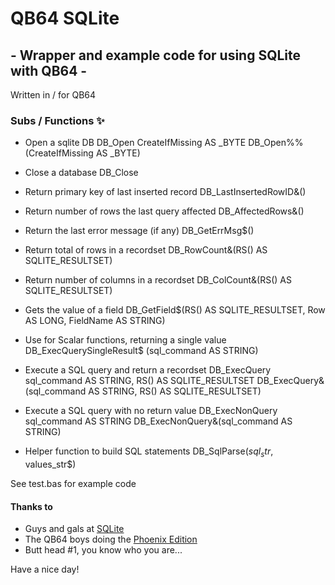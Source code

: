 # QB64 SQLite
## - Wrapper and example code for using SQLite with QB64 -
Written in / for QB64

### Subs / Functions ✨

- Open a sqlite DB 
DB_Open CreateIfMissing AS _BYTE 
DB_Open%% (CreateIfMissing AS _BYTE) 

- Close a database 
DB_Close 

- Return primary key of last inserted record 
DB_LastInsertedRowID&() 

- Return number of rows the last query affected 
DB_AffectedRows&() 

- Return the last error message (if any) 
DB_GetErrMsg$() 

- Return total of rows in a recordset 
DB_RowCount&(RS() AS SQLITE_RESULTSET) 

- Return number of columns in a recordset 
DB_ColCount&(RS() AS SQLITE_RESULTSET) 

- Gets the value of a field 
DB_GetField$(RS() AS SQLITE_RESULTSET, Row AS LONG, FieldName AS STRING) 

- Use for Scalar functions, returning a single value 
DB_ExecQuerySingleResult$ (sql_command AS STRING) 

- Execute a SQL query and return a recordset 
DB_ExecQuery sql_command AS STRING, RS() AS SQLITE_RESULTSET 
DB_ExecQuery&(sql_command AS STRING, RS() AS SQLITE_RESULTSET) 

- Execute a SQL query with no return value 
DB_ExecNonQuery sql_command AS STRING 
DB_ExecNonQuery&(sql_command AS STRING) 

- Helper function to build SQL statements 
DB_SqlParse$(sql_str$, values_str$) 

See test.bas for example code 

#### Thanks to
- Guys and gals at [SQLite](https://www.sqlite.org/index.html/) 
- The QB64 boys doing the [Phoenix Edition](https://qb64phoenix.com/) 
- Butt head #1, you know who you are... 


Have a nice day! 
